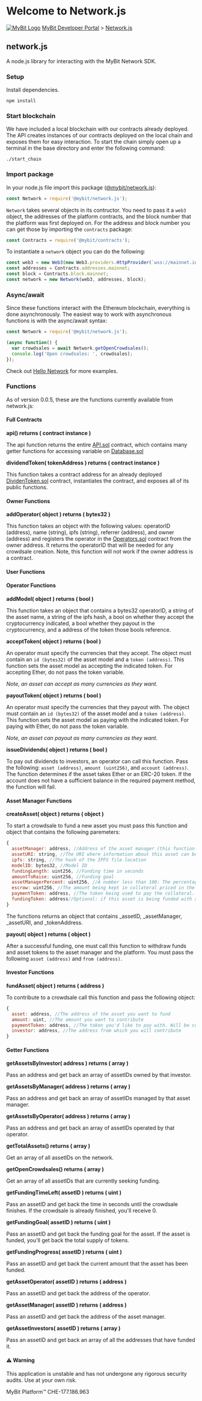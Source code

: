 # Welcome to Network.js

 [![MyBit Logo](https://files.mybit.io/mybit-icon-28x28.png)](https://mybit.io/) [MyBit Developer Portal](https://developer.mybit.io/portal/) &gt; [Network.js](https://developer.mybit.io/web)

## network.js

A node.js library for interacting with the MyBit Network SDK.

### Setup

Install dependencies.

`npm install`

### Start blockchain

We have included a local blockchain with our contracts already deployed. The API creates instances of our contracts deployed on the local chain and exposes them for easy interaction. To start the chain simply open up a terminal in the base directory and enter the following command:

`./start_chain`

### Import package

In your node.js file import this package \([@mybit/network.js](https://www.npmjs.com/package/@mybit/network.js)\):

```javascript
const Network = require('@mybit/network.js');
```

`Network` takes several objects in its contructor. You need to pass it a `web3` object, the addresses of the platform contracts, and the block number that the platform was first deployed on. For the address and block number you can get those by importing the `contracts` package:

```javascript
const Contracts = require('@mybit/contracts');
```

To instantiate a `network` object you can do the following:

```javascript
const web3 = new Web3(new Web3.providers.HttpProvider(`wss://mainnet.infura.io/v3/${INFURA_API_KEY}`));
const addresses = Contracts.addresses.mainnet;
const block = Contracts.block.mainnet;
const network = new Network(web3, addresses, block);
```

### Async/await

Since these functions interact with the Ethereum blockchain, everything is done asynchronously. The easiest way to work with asynchronous functions is with the async/await syntax:

```javascript
const Network = require('@mybit/network.js');

(async function() {
  var crowdsales = await Network.getOpenCrowdsales();
  console.log('Open crowdsales: ', crowdsales);
});
```

Check out [Hello Network](https://www.npmjs.com/package/@mybit/hello-network) for more examples.

### Functions

As of version 0.0.5, these are the functions currently available from network.js:

#### Full Contracts

**api\(\) returns \( contract instance \)**

The api function returns the entire [API.sol](https://github.com/MyBitFoundation/MyBit-Network.tech/blob/master/contracts/database/API.sol) contract, which contains many getter functions for accessing variable on [Database.sol](https://github.com/MyBitFoundation/MyBit-Network.tech/blob/master/contracts/database/Database.sol)

**dividendToken\( tokenAddress \) returns \( contract instance \)**

This function takes a contract address for an already deployed [DividenToken.sol](https://github.com/MyBitFoundation/MyBit-Network.tech/blob/master/contracts/tokens/erc20/DividendToken.sol) contract, instantiates the contract, and exposes all of its public functions.

#### Owner Functions

**addOperator\( object \) returns \( bytes32 \)**

This function takes an object with the following values:  operatorID (address), name (string), ipfs (string), referrer (address), and owner (address) and registers the operator in the [Operators.sol](https://github.com/MyBitFoundation/MyBit-Network.tech/blob/master/contracts/roles/Operators.sol) contract from the owner address. It returns the operatorID that will be needed for any crowdsale creation. Note, this function will not work if the owner address is a contract.

#### User Functions



#### Operator Functions
**addModel\( object \) returns \( bool \)**

This function takes an object that contains a bytes32 operatorID, a string of the asset name, a string of the ipfs hash, a bool on whether they accept the cryptocurrency indicated, a bool whether they payout in the cryptocurrency, and a address of the token those bools reference.

**acceptToken\( object \) returns \( bool \)**

An operator must specify the currencies that they accept. The object must contain an `id (bytes32)` of the asset model and a `token (address)`. This function sets the asset model as accepting the indicated token. For accepting Ether, do not pass the token variable.

_Note, an asset can accept as many currencies as they want._

**payoutToken\( object \) returns \( bool \)**

An operator must specify the currencies that they payout with. The object must contain an `id (bytes32)` of the asset model and a `token (address)`. This function sets the asset model as paying with the indicated token. For paying with Ether, do not pass the token variable.

_Note, an asset can payout as many currencies as they want._

**issueDividends\( object \) returns \( bool \)**

To pay out dividends to investors, an operator can call this function. Pass the following: `asset (address)`, `amount (uint256)`, and `account (address)`. The function determines if the asset takes Ether or an ERC-20 token. If the account does not have a sufficient balance in the required payment method, the function will fail.

#### Asset Manager Functions

**createAsset\( object \) returns \( object \)**

To start a crowdsale to fund a new asset you must pass this function and object that contains the following paremeters:

```javascript
{
  assetManager: address, //Address of the asset manager (this function will be called from their account)
  assetURI: string, //The URI where information about this asset can be found
  ipfs: string, //The hash of the IPFS file location
  modelID: bytes32, //Model ID
  fundingLength: uint256, //Funding time in seconds
  amountToRaise: uint256, //Funding goal
  assetManagerPercent: uint256, //A number less than 100: The percentage to be received by the AssetManager
  escrow: uint256, //The amount being kept in collateral priced in the paymentToken
  paymentToken: address, //The token being used to pay the collateral. It will be converted to MYB
  fundingToken: address//Optional: if this asset is being funded with an ERC-20 token, you must pass the address
}
```

The functions returns an object that contains \_assetID, \_assetManager, \_assetURI, and \_tokenAddress.


**payout\( object \) returns \( object \)**

After a successful funding, one must call this function to withdraw funds and asset tokens to the asset manager and the platform. You must pass the following `asset (address)` and `from (address)`.

#### Investor Functions

**fundAsset\( object \) returns \( address \)**

To contribute to a crowdsale call this function and pass the following object:

```javascript
{
  asset: address, //The address of the asset you want to fund
  amount: uint, //The amount you want to contribute
  paymentToken: address, //The token you'd like to pay with. Will be converted to the token used by the asset
  investor: address, //The address from which you will contribute
}
```

#### Getter Functions

**getAssetsByInvestor\( address \) returns \( array \)**

Pass an address and get back an array of assetIDs owned by that investor.

**getAssetsByManager\( address \) returns \( array \)**

Pass an address and get back an array of assetIDs managed by that asset manager.

**getAssetsByOperator\( address \) returns \( array \)**

Pass an address and get back an array of assetIDs operated by that operator.

**getTotalAssets\(\) returns \( array \)**

Get an array of all assetIDs on the network.

**getOpenCrowdsales\(\) returns \( array \)**

Get an array of all assetIDs that are currently seeking funding.

**getFundingTimeLeft\( assetID \) returns \( uint \)**

Pass an assetID and get back the time in seconds until the crowdsale finishes. If the crowdsale is already finished, you'll receive 0.

**getFundingGoal\( assetID \) returns \( uint \)**

Pass an assetID and get back the funding goal for the asset. If the asset is funded, you'll get back the total supply of tokens.

**getFundingProgress\( assetID \) returns \( uint \)**

Pass an assetID and get back the current amount that the asset has been funded.

**getAssetOperator\( assetID \) returns \( address \)**

Pass an assetID and get back the address of the operator.

**getAssetManager\( assetID \) returns \( address \)**

Pass an assetID and get back the address of the asset manager.

**getAssetInvestors\( assetID \) returns \( array \)**

Pass an assetID and get back an array of all the addresses that have funded it.

#### ⚠️ Warning

This application is unstable and has not undergone any rigorous security audits. Use at your own risk.

 MyBit Platform™ CHE-177.186.963  
